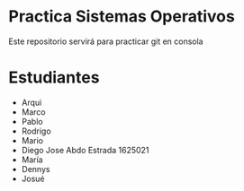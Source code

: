 # Practica Sistemas Operativos
Este repositorio servirá para practicar git en consola

# Estudiantes
- Arqui
- Marco
- Pablo
- Rodrigo
- Mario
- Diego Jose Abdo Estrada 1625021
- María
- Dennys
- Josué
